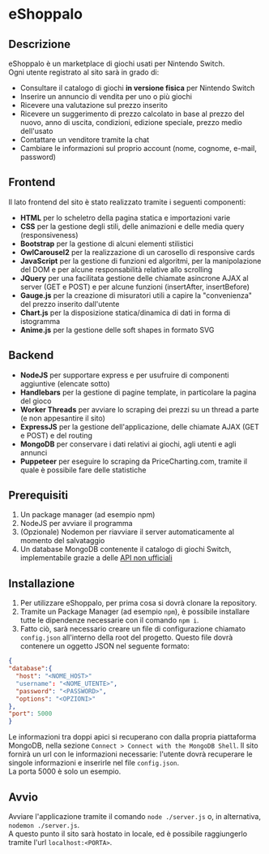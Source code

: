 # eShoppalo
## Descrizione
eShoppalo è un marketplace di giochi usati per Nintendo Switch.<br>
Ogni utente registrato al sito sarà in grado di:
- Consultare il catalogo di giochi **in versione fisica** per Nintendo Switch
- Inserire un annuncio di vendita per uno o più giochi
- Ricevere una valutazione sul prezzo inserito
- Ricevere un suggerimento di prezzo calcolato in base al prezzo del nuovo, anno di uscita, condizioni, edizione speciale, prezzo medio dell'usato
- Contattare un venditore tramite la chat
- Cambiare le informazioni sul proprio account (nome, cognome, e-mail, password)

## Frontend
Il lato frontend del sito è stato realizzato tramite i seguenti componenti:
- **HTML** per lo scheletro della pagina statica e importazioni varie
- **CSS** per la gestione degli stili, delle animazioni e delle media query (responsiveness)
- **Bootstrap** per la gestione di alcuni elementi stilistici
- **OwlCarousel2** per la realizzazione di un carosello di responsive cards
- **JavaScript** per la gestione di funzioni ed algoritmi, per la manipolazione del DOM e per alcune responsabilità relative allo scrolling
- **JQuery** per una facilitata gestione delle chiamate asincrone AJAX al server (GET e POST) e per alcune funzioni (insertAfter, insertBefore)
- **Gauge.js** per la creazione di misuratori utili a capire la "convenienza" del prezzo inserito dall'utente
- **Chart.js** per la disposizione statica/dinamica di dati in forma di istogramma
- **Anime.js** per la gestione delle soft shapes in formato SVG

## Backend
- **NodeJS** per supportare express e per usufruire di componenti aggiuntive (elencate sotto)
- **Handlebars** per la gestione di pagine template, in particolare la pagina del gioco
- **Worker Threads** per avviare lo scraping dei prezzi su un thread a parte (e non appesantire il sito)
- **ExpressJS** per la gestione dell'applicazione, delle chiamate AJAX (GET e POST) e del routing
- **MongoDB** per conservare i dati relativi ai giochi, agli utenti e agli annunci
- **Puppeteer** per eseguire lo scraping da PriceCharting.com, tramite il quale è possibile fare delle statistiche

## Prerequisiti
1. Un package manager (ad esempio npm)
2. NodeJS per avviare il programma
3. (Opzionale) Nodemon per riavviare il server automaticamente al momento del salvataggio
4. Un database MongoDB contenente il catalogo di giochi Switch, implementabile grazie a delle [API non ufficiali](https://nintendo-switch-eshop.vercel.app/docs/Welcome)

## Installazione
1. Per utilizzare eShoppalo, per prima cosa si dovrà clonare la repository.<br>
2. Tramite un Package Manager (ad esempio <code>npm</code>), è possibile installare tutte le dipendenze necessarie con il comando <code>npm i</code>.
3. Fatto ciò, sarà necessario creare un file di configurazione chiamato <code>config.json</code> all'interno della root del progetto. Questo file dovrà contenere un oggetto JSON nel seguente formato:<br>
```json
{
"database":{
  "host": "<NOME_HOST>"
  "username": "<NOME_UTENTE>",
  "password": "<PASSWORD>",
  "options": "<OPZIONI>"
},
"port": 5000
}
```
Le informazioni tra doppi apici si recuperano con dalla propria piattaforma MongoDB, nella sezione `Connect > Connect with the MongoDB Shell`. Il sito fornirà un url con le informazioni necessarie: l'utente dovrà recuperare le singole informazioni e inserirle nel file `config.json`</code>.<br>
La porta 5000 è solo un esempio.<br>

## Avvio
Avviare l'applicazione tramite il comando `node ./server.js` o, in alternativa, `nodemon ./server.js`.<br>
A questo punto il sito sarà hostato in locale, ed è possibile raggiungerlo tramite l'url `localhost:<PORTA>`.
